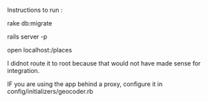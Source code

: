 Instructions to run :

rake db:migrate

rails server -p <port>

open localhost:<port>/places

I didnot route it to root because that would not have made sense for integration.

IF you are using the app behind a proxy, configure it in config/initializers/geocoder.rb